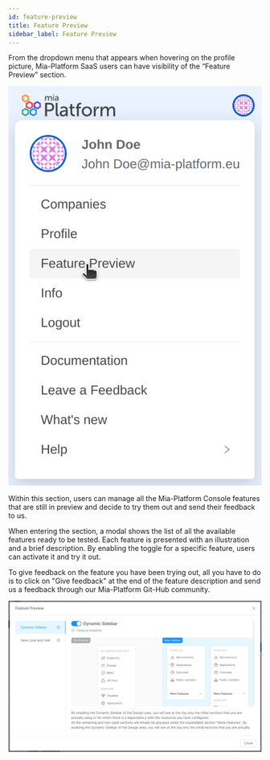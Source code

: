 ```yaml
---
id: feature-preview
title: Feature Preview
sidebar_label: Feature Preview
---
```


From the dropdown menu that appears when hovering on the profile picture, Mia-Platform SaaS users can have visibility of the “Feature Preview” section. 

![user settings with feature preview](./img/user-settings-dropdown-with-feature-preview.png)

Within this section, users can manage all the Mia-Platform Console features that are still in preview and decide to try them out and send their feedback to us. 

When entering the section, a modal shows the list of all the available features ready to be tested. Each feature is presented with an illustration and a brief description. 
By enabling the toggle for a specific feature, users can activate it and try it out.

To give feedback on the feature you have been trying out, all you have to do is to click on "Give feedback" at the end of the feature description and send us a feedback through our Mia-Platform Git-Hub community. 

![enabling feature preview](./img/enabling-feature-preview.png)
